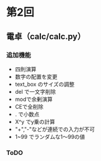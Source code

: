 # 第2回
## 電卓（calc/calc.py）
### 追加機能
- 四則演算
- 数字の配置を変更
- text_box のサイズの調整
- del で一文字削除
- modで余剰演算
- CEで全削除
- . で小数点
- X^y でy乗の計算
- "+","-"などが連続での入力が不可
- 1~99 でランダムな1～99の値

### ToDO
